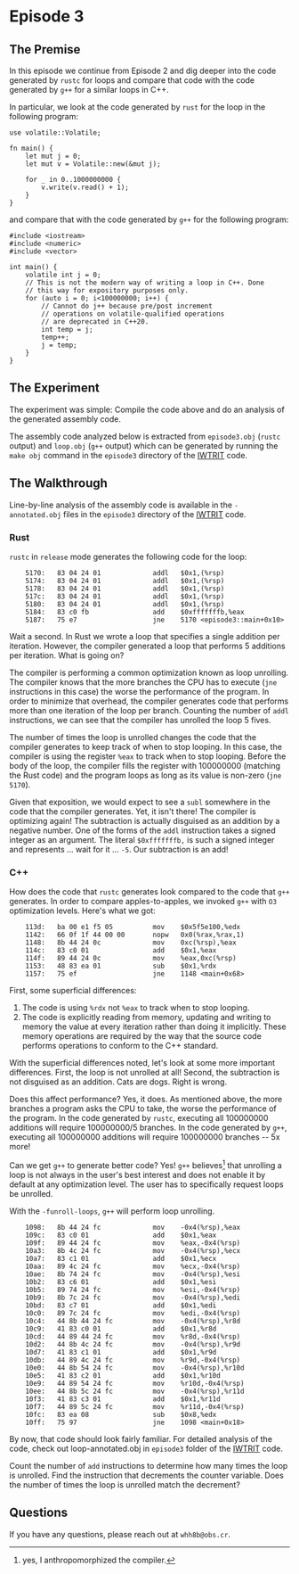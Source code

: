 # Episode 3

## The Premise

In this episode we continue from Episode 2 and dig deeper into the code generated by `rustc` for loops and compare that code with the code generated by `g++` for a similar loops in C++.

In particular, we look at the code generated by `rust` for the loop in the following program:

```
use volatile::Volatile;

fn main() {
    let mut j = 0;
    let mut v = Volatile::new(&mut j);

    for _ in 0..1000000000 {
        v.write(v.read() + 1);
    }
}
```

and compare that with the code generated by `g++` for the following program:
```
#include <iostream>
#include <numeric>
#include <vector>

int main() {
	volatile int j = 0;
	// This is not the modern way of writing a loop in C++. Done
	// this way for expository purposes only.
	for (auto i = 0; i<100000000; i++) {
		// Cannot do j++ because pre/post increment
		// operations on volatile-qualified operations
		// are deprecated in C++20.
		int temp = j;
		temp++;
		j = temp;
	}
}
```

## The Experiment

The experiment was simple: Compile the code above and do an analysis of the generated assembly code.

The assembly code analyzed below is extracted from `episode3.obj` (`rustc` output) and `loop.obj` (`g++` output) which can be generated by running the `make obj` command in the `episode3` directory of the [IWTRIT](http://www.github.com/hawkinsw/iwtrit/) code.

## The Walkthrough

Line-by-line analysis of the assembly code is available in the `-annotated.obj` files in the `episode3` directory of the [IWTRIT](http://www.github.com/hawkinsw/iwtrit/) code.

### Rust

`rustc` in `release` mode generates the following code for the loop:
```
    5170:	83 04 24 01          	addl   $0x1,(%rsp)
    5174:	83 04 24 01          	addl   $0x1,(%rsp)
    5178:	83 04 24 01          	addl   $0x1,(%rsp)
    517c:	83 04 24 01          	addl   $0x1,(%rsp)
    5180:	83 04 24 01          	addl   $0x1,(%rsp)
    5184:	83 c0 fb             	add    $0xfffffffb,%eax
    5187:	75 e7                	jne    5170 <episode3::main+0x10>
```

Wait a second. In Rust we wrote a loop that specifies a single addition per iteration. However, the compiler generated a loop that performs 5 additions per iteration. What is going on?

The compiler is performing a common optimization known as loop unrolling. The compiler knows that the more branches the CPU has to execute (`jne` instructions in this case) the worse the performance of the program. In order to minimize that overhead, the compiler generates code that performs more than one iteration of the loop per branch. Counting the number of `addl` instructions, we can see that the compiler has unrolled the loop 5 fives.

The number of times the loop is unrolled changes the code that the compiler generates to keep track of when to stop looping. In this case, the compiler is using the register `%eax` to track when to stop looping. Before the body of the loop, the compiler fills the register with 100000000 (matching the Rust code) and the program loops as long as its value is non-zero (`jne 5170`).

Given that exposition, we would expect to see a `subl` somewhere in the code that the compiler generates. Yet, it isn't there! The compiler is optimizing again! The subtraction is actually disguised as an addition by a negative number. One of the forms of the `addl` instruction takes a signed integer as an argument. The literal `$0xfffffffb,` is such a signed integer and represents ... wait for it ... `-5`. Our subtraction is an add!


### C++

How does the code that `rustc` generates look compared to the code that `g++` generates. In order to compare apples-to-apples, we invoked `g++` with `O3` optimization levels. Here's what we got:

```
    113d:	ba 00 e1 f5 05       	mov    $0x5f5e100,%edx
    1142:	66 0f 1f 44 00 00    	nopw   0x0(%rax,%rax,1)
    1148:	8b 44 24 0c          	mov    0xc(%rsp),%eax
    114c:	83 c0 01             	add    $0x1,%eax
    114f:	89 44 24 0c          	mov    %eax,0xc(%rsp)
    1153:	48 83 ea 01          	sub    $0x1,%rdx
    1157:	75 ef                	jne    1148 <main+0x68>
```

First, some superficial differences:

1. The code is using `%rdx` not `%eax` to track when to stop looping.
2. The code is explicitly reading from memory, updating and writing to memory the value at every iteration rather than doing it implicitly. These memory operations are required by the way that the source code performs operations to conform to the C++ standard.

With the superficial differences noted, let's look at some more important differences.  First, the loop is not unrolled at all! Second, the subtraction is not disguised as an addition. Cats are dogs. Right is wrong.

Does this affect performance? Yes, it does. As mentioned above, the more branches a program asks the CPU to take, the worse the performance of the program. In the code generated by `rustc`, executing all 100000000 additions will require 100000000/5 branches. In the code generated by `g++`, executing all 100000000 additions will require 100000000 branches -- 5x more!

Can we get `g++` to generate better code? Yes! `g++` believes[^anthro] that unrolling a loop is not always in the user's best interest and does not enable it by default at any optimization level. The user has to specifically request loops be unrolled.

With the `-funroll-loops`, `g++` will perform loop unrolling.

```
    1098:	8b 44 24 fc          	mov    -0x4(%rsp),%eax
    109c:	83 c0 01             	add    $0x1,%eax
    109f:	89 44 24 fc          	mov    %eax,-0x4(%rsp)
    10a3:	8b 4c 24 fc          	mov    -0x4(%rsp),%ecx
    10a7:	83 c1 01             	add    $0x1,%ecx
    10aa:	89 4c 24 fc          	mov    %ecx,-0x4(%rsp)
    10ae:	8b 74 24 fc          	mov    -0x4(%rsp),%esi
    10b2:	83 c6 01             	add    $0x1,%esi
    10b5:	89 74 24 fc          	mov    %esi,-0x4(%rsp)
    10b9:	8b 7c 24 fc          	mov    -0x4(%rsp),%edi
    10bd:	83 c7 01             	add    $0x1,%edi
    10c0:	89 7c 24 fc          	mov    %edi,-0x4(%rsp)
    10c4:	44 8b 44 24 fc       	mov    -0x4(%rsp),%r8d
    10c9:	41 83 c0 01          	add    $0x1,%r8d
    10cd:	44 89 44 24 fc       	mov    %r8d,-0x4(%rsp)
    10d2:	44 8b 4c 24 fc       	mov    -0x4(%rsp),%r9d
    10d7:	41 83 c1 01          	add    $0x1,%r9d
    10db:	44 89 4c 24 fc       	mov    %r9d,-0x4(%rsp)
    10e0:	44 8b 54 24 fc       	mov    -0x4(%rsp),%r10d
    10e5:	41 83 c2 01          	add    $0x1,%r10d
    10e9:	44 89 54 24 fc       	mov    %r10d,-0x4(%rsp)
    10ee:	44 8b 5c 24 fc       	mov    -0x4(%rsp),%r11d
    10f3:	41 83 c3 01          	add    $0x1,%r11d
    10f7:	44 89 5c 24 fc       	mov    %r11d,-0x4(%rsp)
    10fc:	83 ea 08             	sub    $0x8,%edx
    10ff:	75 97                	jne    1098 <main+0x18>
```

By now, that code should look fairly familiar. For detailed analysis of the code, check out loop-annotated.obj in `episode3` folder of the [IWTRIT](http://www.github.com/hawkinsw/iwtrit/) code.

Count the number of `add` instructions to determine how many times the loop is unrolled. Find the instruction that decrements the counter variable. Does the number of times the loop is unrolled match the decrement?

## Questions

If you have any questions, please reach out at `whh8b@obs.cr`.

[^anthro]: yes, I anthropomorphized the compiler.
